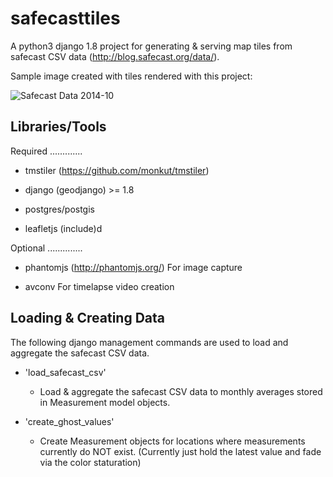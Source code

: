 safecasttiles
=============

A python3 django 1.8 project for generating & serving map tiles from safecast CSV data (http://blog.safecast.org/data/).

Sample image created with tiles rendered with this project:

![Safecast Data 2014-10](https://lh5.googleusercontent.com/8Uj8wENmgpN0s59mmbKqwced4z2WaxcFGK-fRp3kXas=s259-p-no)





Libraries/Tools
-------------------

Required
.............

- tmstiler (https://github.com/monkut/tmstiler)

- django (geodjango) >= 1.8

- postgres/postgis

- leafletjs (include)d

Optional
..............

- phantomjs (http://phantomjs.org/)
  For image capture

- avconv
  For timelapse video creation

Loading & Creating Data
-------------------------------

The following django management commands are used to load and aggregate the safecast CSV data.

- 'load_safecast_csv'

  - Load & aggregate the safecast CSV data to monthly averages stored in Measurement model objects.

- 'create_ghost_values'

  - Create Measurement objects for locations where measurements currently do NOT exist. (Currently just hold the latest value and fade via the color staturation)


